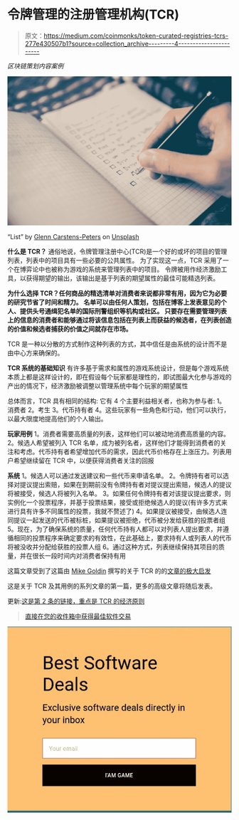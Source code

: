 # 令牌管理的注册管理机构(TCR)

> 原文：<https://medium.com/coinmonks/token-curated-registries-tcrs-277e430507b1?source=collection_archive---------4----------------------->

*区块链策划内容案例*

![](img/c0b2e8eccd25e8047305594faee0a114.png)

“List” by [Glenn Carstens-Peters](https://unsplash.com/@glenncarstenspeters?utm_source=medium&utm_medium=referral) on [Unsplash](https://unsplash.com?utm_source=medium&utm_medium=referral)

**什么是 TCR？**
通俗地说，令牌管理注册中心(TCR)是一个好的或坏的项目的管理列表，列表中的项目具有一些必要的公共属性。
为了实现这一点，TCR 采用了一个在博弈论中也被称为游戏的系统来管理列表中的项目。
令牌被用作经济激励工具，以获得期望的输出，该输出是基于列表的期望属性的最佳可能精选列表。

**为什么选择 TCR？任何商品的精选清单对消费者来说都非常有用，因为它为必要的研究节省了时间和精力。
名单可以由任何人策划，包括在博客上发表意见的个人、提供头号通缉犯名单的国际刑警组织等机构或社区。
只要存在需要管理列表上的信息的消费者和能够通过将该信息包括在列表上而获益的候选者，在列表创造的价值和候选者捕获的价值之间就存在市场。**

TCR 是一种以分散的方式制作这种列表的方式，其中信任是由系统的设计而不是由中心方来确保的。

**TCR 系统的基础知识**
有许多基于需求和属性的游戏系统设计，但是每个游戏系统本质上都是这样设计的，即在假设每个玩家都是理性的，即试图最大化参与游戏的产出的情况下，经济激励被调整以管理系统中每个玩家的期望属性

总体而言，TCR 具有相同的结构:
它有 4 个主要利益相关者，也称为参与者:
1。消费者
2。考生
3。代币持有者
4。这些玩家有一些角色和行动，他们可以执行，以最大限度地提高他们的个人输出。

**玩家用例**
1。消费者需要高质量的列表，这样他们可以被动地消费高质量的内容。
2。候选人希望被列入 TCR 名单，成为被列名者，这样他们才能得到消费者的关注和考虑。代币持有者希望增加代币的需求，因此代币价格存在上涨压力。列表用户希望继续留在 TCR 中，以便获得消费者关注的回报

**系统**
1。候选人可以通过发送建议和一些代币来申请名单。
2。令牌持有者可以选择对提议提出索赔，如果在到期前没有令牌持有者对提议提出索赔，候选人的提议将被接受，候选人将被列入名单。
3。如果任何令牌持有者对该提议提出要求，则实例化一个投票程序，并基于投票结果，接受或拒绝候选人的提议(有许多方式来进行具有许多不同属性的投票，我就不赘述了)
4。如果提议被接受，由候选人连同提议一起发送的代币被标桩，如果提议被拒绝，代币被分发给获胜的投票者组
5。现在，为了确保系统的质量，任何代币持有人都可以对列表人提出要求，并遵循相同的投票程序来确定要求的有效性，在此基础上，要求持有人或列表人的代币将被没收并分配给获胜的投票人组
6。通过这种方式，列表继续保持其项目的质量，并在很长一段时间内对消费者保持有用

这篇文章受到了这篇由 [Mike Goldin](https://medium.com/u/4380e912132e?source=post_page-----277e430507b1--------------------------------) 撰写的关于 TCR 的的[文章的极大启发](https://medium.com/@ilovebagels/token-curated-registries-1-0-61a232f8dac7https://medium.com/@ilovebagels/token-curated-registries-1-0-61a232f8dac7)

这是关于 TCR 及其用例的系列文章的第一篇，更多的高级文章将随后发表。

更新:[这是第 2 条的链接，重点是 TCR 的经济原则](/@bhaskarsharma/economic-model-of-a-tcr-425382525713)

> [直接在您的收件箱中获得最佳软件交易](https://coincodecap.com/?utm_source=coinmonks)

[![](img/7c0b3dfdcbfea594cc0ae7d4f9bf6fcb.png)](https://coincodecap.com/?utm_source=coinmonks)